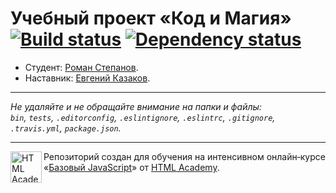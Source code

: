 # Учебный проект «Код и Магия» [![Build status][travis-image]][travis-url] [![Dependency status][dependency-image]][dependency-url]

* Студент: [Роман Степанов](https://up.htmlacademy.ru/javascript/8/user/2304).
* Наставник: [Евгений Казаков](https://up.htmlacademy.ru/javascript/8/user/343981).

---

_Не удаляйте и не обращайте внимание на папки и файлы:_<br>
_`bin`, `tests`, `.editorconfig`, `.eslintignore`, `.eslintrc`, `.gitignore`, `.travis.yml`, `package.json`._

---

<a href="https://htmlacademy.ru/intensive/javascript"><img align="left" width="50" height="50" title="HTML Academy" src="https://up.htmlacademy.ru/static/img/intensive/javascript/logo-for-github.svg"></a>

Репозиторий создан для обучения на интенсивном онлайн‑курсе «[Базовый JavaScript](https://htmlacademy.ru/intensive/javascript)» от [HTML Academy](https://htmlacademy.ru).

[travis-image]: https://travis-ci.org/htmlacademy-javascript/2304-code-and-magick.svg?branch=master
[travis-url]: https://travis-ci.org/htmlacademy-javascript/2304-code-and-magick
[dependency-image]: https://david-dm.org/htmlacademy-javascript/2304-code-and-magick.svg?style=flat-square
[dependency-url]: https://david-dm.org/htmlacademy-javascript/2304-code-and-magick
